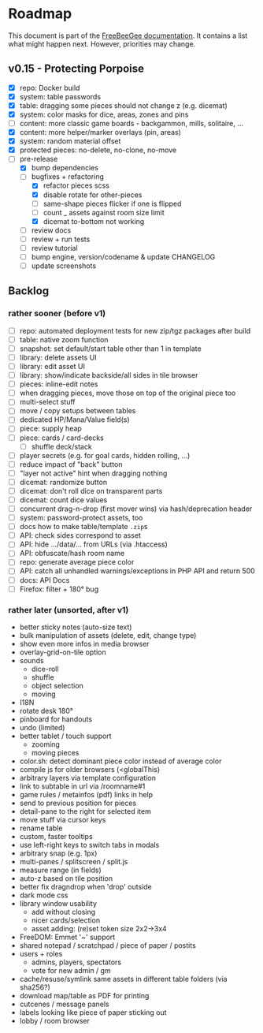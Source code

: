 # Roadmap

This document is part of the [FreeBeeGee documentation](DOCS.md). It contains a list what might happen next. However, priorities may change.

## v0.15 - Protecting Porpoise

* [X] repo: Docker build
* [X] system: table passwords
* [X] table: dragging some pieces should not change z (e.g. dicemat)
* [X] system: color masks for dice, areas, zones and pins
* [ ] content: more classic game boards - backgammon, mills, solitaire, ...
* [X] content: more helper/marker overlays (pin, areas)
* [X] system: random material offset
* [X] protected pieces: no-delete, no-clone, no-move
* [ ] pre-release
  * [X] bump dependencies
  * [ ] bugfixes + refactoring
    * [X] refactor pieces scss
    * [X] disable rotate for other-pieces
    * [ ] same-shape pieces flicker if one is flipped
    * [ ] count _ assets against room size limit
    * [X] dicemat to-bottom not working
  * [ ] review docs
  * [ ] review + run tests
  * [ ] review tutorial
  * [ ] bump engine, version/codename & update CHANGELOG
  * [ ] update screenshots

## Backlog

### rather sooner (before v1)

* [ ] repo: automated deployment tests for new zip/tgz packages after build
* [ ] table: native zoom function
* [ ] snapshot: set default/start table other than 1 in template
* [ ] library: delete assets UI
* [ ] library: edit asset UI
* [ ] library: show/indicate backside/all sides in tile browser
* [ ] pieces: inline-edit notes
* [ ] when dragging pieces, move those on top of the original piece too
* [ ] multi-select stuff
* [ ] move / copy setups between tables
* [ ] dedicated HP/Mana/Value field(s)
* [ ] piece: supply heap
* [ ] piece: cards / card-decks
  * [ ] shuffle deck/stack
* [ ] player secrets (e.g. for goal cards, hidden rolling, ...)
* [ ] reduce impact of "back" button
* [ ] "layer not active" hint when dragging nothing
* [ ] dicemat: randomize button
* [ ] dicemat: don't roll dice on transparent parts
* [ ] dicemat: count dice values
* [ ] concurrent drag-n-drop (first mover wins) via hash/deprecation header
* [ ] system: password-protect assets, too
* [ ] docs how to make table/template `.zip`s
* [ ] API: check sides correspond to asset
* [ ] API: hide .../data/... from URLs (via .htaccess)
* [ ] API: obfuscate/hash room name
* [ ] repo: generate average piece color
* [ ] API: catch all unhandled warnings/exceptions in PHP API and return 500
* [ ] docs: API Docs
* [ ] Firefox: filter + 180° bug

### rather later (unsorted, after v1)

* better sticky notes (auto-size text)
* bulk manipulation of assets (delete, edit, change type)
* show even more infos in media browser
* overlay-grid-on-tile option
* sounds
  * dice-roll
  * shuffle
  * object selection
  * moving
* I18N
* rotate desk 180°
* pinboard for handouts
* undo (limited)
* better tablet / touch support
  * zooming
  * moving pieces
* color.sh: detect dominant piece color instead of average color
* compile js for older browsers (<globalThis)
* arbitrary layers via template configuration
* link to subtable in url via /roomname#1
* game rules / metainfos (pdf) links in help
* send to previous position for pieces
* detail-pane to the right for selected item
* move stuff via cursor keys
* rename table
* custom, faster tooltips
* use left-right keys to switch tabs in modals
* arbitrary snap (e.g. 1px)
* multi-panes / splitscreen / split.js
* measure range (in fields)
* auto-z based on tile position
* better fix dragndrop when 'drop' outside
* dark mode css
* library window usability
  * add without closing
  * nicer cards/selection
  * asset adding: (re)set token size 2x2->3x4
* FreeDOM: Emmet '~' support
* shared notepad / scratchpad / piece of paper / postits
* users + roles
  * admins, players, spectators
  * vote for new admin / gm
* cache/resuse/symlink same assets in different table folders (via sha256?)
* download map/table as PDF for printing
* cutcenes / message panels
* labels looking like piece of paper sticking out
* lobby / room browser
